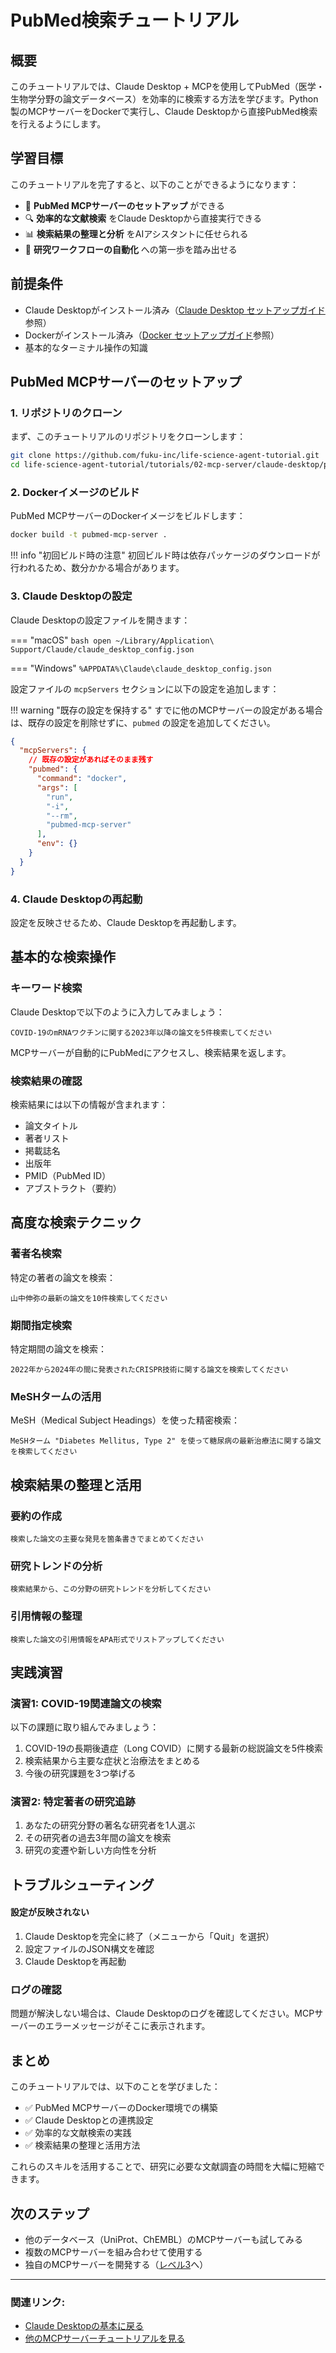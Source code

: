 # PubMed検索チュートリアル

## 概要

このチュートリアルでは、Claude Desktop + MCPを使用してPubMed（医学・生物学分野の論文データベース）を効率的に検索する方法を学びます。Python製のMCPサーバーをDockerで実行し、Claude Desktopから直接PubMed検索を行えるようにします。

## 学習目標

このチュートリアルを完了すると、以下のことができるようになります：

- 🔧 **PubMed MCPサーバーのセットアップ** ができる
- 🔍 **効率的な文献検索** をClaude Desktopから直接実行できる
- 📊 **検索結果の整理と分析** をAIアシスタントに任せられる
- 🚀 **研究ワークフローの自動化** への第一歩を踏み出せる

## 前提条件

- Claude Desktopがインストール済み（[Claude Desktop セットアップガイド](../../../getting-started/installation/claude-desktop.md)参照）
- Dockerがインストール済み（[Docker セットアップガイド](../../../getting-started/installation/docker.md)参照）
- 基本的なターミナル操作の知識

## PubMed MCPサーバーのセットアップ

### 1. リポジトリのクローン

まず、このチュートリアルのリポジトリをクローンします：

```bash
git clone https://github.com/fuku-inc/life-science-agent-tutorial.git
cd life-science-agent-tutorial/tutorials/02-mcp-server/claude-desktop/pubmed-search
```

### 2. Dockerイメージのビルド

PubMed MCPサーバーのDockerイメージをビルドします：

```bash
docker build -t pubmed-mcp-server .
```

!!! info "初回ビルド時の注意"
    初回ビルド時は依存パッケージのダウンロードが行われるため、数分かかる場合があります。

### 3. Claude Desktopの設定

Claude Desktopの設定ファイルを開きます：

=== "macOS"
    ```bash
    open ~/Library/Application\ Support/Claude/claude_desktop_config.json
    ```

=== "Windows"
    ```
    %APPDATA%\Claude\claude_desktop_config.json
    ```

設定ファイルの `mcpServers` セクションに以下の設定を追加します：

!!! warning "既存の設定を保持する"
    すでに他のMCPサーバーの設定がある場合は、既存の設定を削除せずに、`pubmed` の設定を追加してください。

```json
{
  "mcpServers": {
    // 既存の設定があればそのまま残す
    "pubmed": {
      "command": "docker",
      "args": [
        "run",
        "-i",
        "--rm",
        "pubmed-mcp-server"
      ],
      "env": {}
    }
  }
}
```


### 4. Claude Desktopの再起動

設定を反映させるため、Claude Desktopを再起動します。

## 基本的な検索操作

### キーワード検索

Claude Desktopで以下のように入力してみましょう：

```
COVID-19のmRNAワクチンに関する2023年以降の論文を5件検索してください
```

MCPサーバーが自動的にPubMedにアクセスし、検索結果を返します。

### 検索結果の確認

検索結果には以下の情報が含まれます：

- 論文タイトル
- 著者リスト
- 掲載誌名
- 出版年
- PMID（PubMed ID）
- アブストラクト（要約）

## 高度な検索テクニック

### 著者名検索

特定の著者の論文を検索：

```
山中伸弥の最新の論文を10件検索してください
```

### 期間指定検索

特定期間の論文を検索：

```
2022年から2024年の間に発表されたCRISPR技術に関する論文を検索してください
```

### MeSHタームの活用

MeSH（Medical Subject Headings）を使った精密検索：

```
MeSHターム "Diabetes Mellitus, Type 2" を使って糖尿病の最新治療法に関する論文を検索してください
```

## 検索結果の整理と活用

### 要約の作成

```
検索した論文の主要な発見を箇条書きでまとめてください
```

### 研究トレンドの分析

```
検索結果から、この分野の研究トレンドを分析してください
```

### 引用情報の整理

```
検索した論文の引用情報をAPA形式でリストアップしてください
```

## 実践演習

### 演習1: COVID-19関連論文の検索

以下の課題に取り組んでみましょう：

1. COVID-19の長期後遺症（Long COVID）に関する最新の総説論文を5件検索
2. 検索結果から主要な症状と治療法をまとめる
3. 今後の研究課題を3つ挙げる

### 演習2: 特定著者の研究追跡

1. あなたの研究分野の著名な研究者を1人選ぶ
2. その研究者の過去3年間の論文を検索
3. 研究の変遷や新しい方向性を分析

## トラブルシューティング

#### 設定が反映されない

1. Claude Desktopを完全に終了（メニューから「Quit」を選択）
2. 設定ファイルのJSON構文を確認
3. Claude Desktopを再起動

### ログの確認

問題が解決しない場合は、Claude Desktopのログを確認してください。MCPサーバーのエラーメッセージがそこに表示されます。

## まとめ

このチュートリアルでは、以下のことを学びました：

- ✅ PubMed MCPサーバーのDocker環境での構築
- ✅ Claude Desktopとの連携設定
- ✅ 効率的な文献検索の実践
- ✅ 検索結果の整理と活用方法

これらのスキルを活用することで、研究に必要な文献調査の時間を大幅に短縮できます。

## 次のステップ

- 他のデータベース（UniProt、ChEMBL）のMCPサーバーも試してみる
- 複数のMCPサーバーを組み合わせて使用する
- 独自のMCPサーバーを開発する（[レベル3](../../../03-build-agents/index.md)へ）

---

### **関連リンク**:

- [Claude Desktopの基本に戻る](index.md)
- [他のMCPサーバーチュートリアルを見る](../index.md#学習内容)